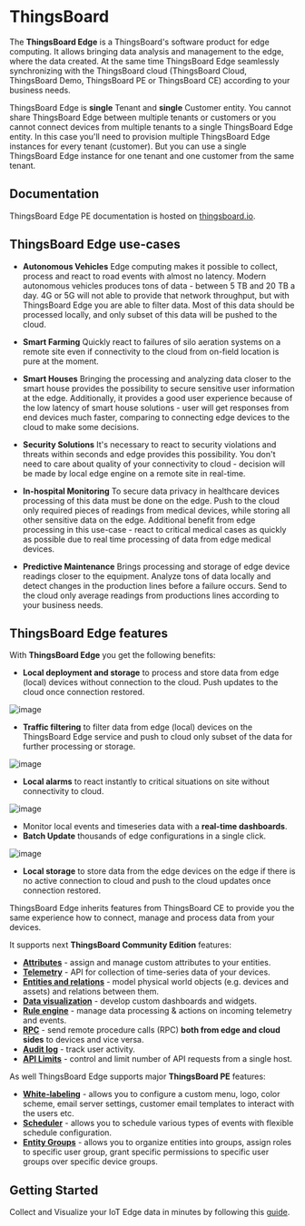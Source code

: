 # ThingsBoard 

The **ThingsBoard Edge** is a ThingsBoard's software product for edge computing.
It allows bringing data analysis and management to the edge, where the data created. At the same time ThingsBoard Edge seamlessly synchronizing with the ThingsBoard cloud (ThingsBoard Cloud, ThingsBoard Demo, ThingsBoard PE or ThingsBoard CE) according to your business needs.

ThingsBoard Edge is **single** Tenant and **single** Customer entity.
You cannot share ThingsBoard Edge between multiple tenants or customers or you cannot connect devices from multiple tenants to a single ThingsBoard Edge entity.
In this case you'll need to provision multiple ThingsBoard Edge instances for every tenant (customer).
But you can use a single ThingsBoard Edge instance for one tenant and one customer from the same tenant.

## Documentation

ThingsBoard Edge PE documentation is hosted on [thingsboard.io](https://thingsboard.io/docs/pe/edge/).

## ThingsBoard Edge use-cases

- **Autonomous Vehicles**
Edge computing makes it possible to collect, process and react to road events with almost no latency. Modern autonomous vehicles produces tons of data - between 5 TB and 20 TB a day. 4G or 5G will not able to provide that network throughput, but with ThingsBoard Edge you are able to filter data. Most of this data should be processed locally, and only subset of this data will be pushed to the cloud.

- **Smart Farming**
Quickly react to failures of silo aeration systems on a remote site even if connectivity to the cloud from on-field location is pure at the moment.

- **Smart Houses**
Bringing the processing and analyzing data closer to the smart house provides the possibility to secure sensitive user information at the edge. Additionally, it provides a good user experience because of the low latency of smart house solutions - user will get responses from end devices much faster, comparing to connecting edge devices to the cloud to make some decisions. 

- **Security Solutions**
It's necessary to react to security violations and threats within seconds and edge provides this possibility. You don't need to care about quality of your connectivity to cloud - decision will be made by local edge engine on a remote site in real-time. 

- **In-hospital Monitoring**
To secure data privacy in healthcare devices processing of this data must be done on the edge. Push to the cloud only required pieces of readings from medical devices, while storing all other sensitive data on the edge.
Additional benefit from edge processing in this use-case - react to critical medical cases as quickly as possible due to real time processing of data from edge medical devices.

- **Predictive Maintenance**
Brings processing and storage of edge device readings closer to the equipment. Analyze tons of data locally and detect changes in the production lines before a failure occurs. Send to the cloud only average readings from productions lines according to your business needs.

## ThingsBoard Edge features

With **ThingsBoard Edge** you get the following benefits:

 - **Local deployment and storage** to process and store data from edge (local) devices without connection to the cloud. Push updates to the cloud once connection restored.
 
 ![image](https://thingsboard.io/images/edge/overview/offline_network_.svg)

 - **Traffic filtering** to filter data from edge (local) devices on the ThingsBoard Edge service and push to cloud only subset of the data for further processing or storage.
 
  ![image](https://thingsboard.io/images/edge/overview/data_filtering.svg)
 
 - **Local alarms** to react instantly to critical situations on site without connectivity to cloud.
 
  ![image](https://thingsboard.io/images/edge/overview/alarm.svg)

 - Monitor local events and timeseries data with a **real-time dashboards**.
 - **Batch Update** thousands of edge configurations in a single click.
 
 ![image](https://thingsboard.io/images/edge/overview/update_dashboard.svg)
 
 - **Local storage** to store data from the edge devices on the edge if there is no active connection to cloud and push to the cloud updates once connection restored.

ThingsBoard Edge inherits features from ThingsBoard CE to provide you the same experience how to connect, manage and process data from your devices.  

It supports next **ThingsBoard Community Edition** features:
 * [**Attributes**](https://thingsboard.io/docs/pe/user-guide/attributes/) - assign and manage custom attributes to your entities.
 * [**Telemetry**](https://thingsboard.io/docs/pe/user-guide/telemetry/) - API for collection of time-series data of your devices.
 * [**Entities and relations**](https://thingsboard.io/docs/pe/user-guide/entities-and-relations/) - model physical world objects (e.g. devices and assets) and relations between them.
 * [**Data visualization**](https://thingsboard.io/docs/pe/guides#AnchorIDDataVisualization) - develop custom dashboards and widgets.
 * [**Rule engine**](https://thingsboard.io/docs/pe/user-guide/rule-engine-2-0/re-getting-started/) - manage data processing & actions on incoming telemetry and events.
 * [**RPC**](https://thingsboard.io/docs/pe/user-guide/rpc/) - send remote procedure calls (RPC) **both from edge and cloud sides** to devices and vice versa.
 * [**Audit log**](https://thingsboard.io/docs/pe/user-guide/audit-log/) - track user activity.
 * [**API Limits**](https://thingsboard.io/docs/pe/user-guide/api-limits/) - control and limit number of API requests from a single host.

As well ThingsBoard Edge supports major **ThingsBoard PE** features:
* [**White-labeling**](https://thingsboard.io/docs/user-guide/white-labeling/) - allows you to configure a custom menu, logo, color scheme, email server settings, customer email templates to interact with the users etc.
* [**Scheduler**](https://thingsboard.io/docs/user-guide/scheduler/) - allows you to schedule various types of events with flexible schedule configuration.
* [**Entity Groups**](https://thingsboard.io/docs/user-guide/groups/) - allows you to organize entities into groups, assign roles to specific user group, grant specific permissions to specific user groups over specific device groups.

## Getting Started

Collect and Visualize your IoT Edge data in minutes by following this [guide](https://thingsboard.io/docs/pe/edge/getting-started/).
